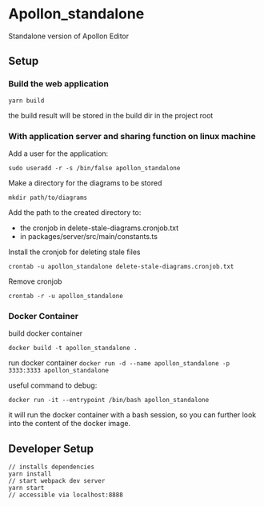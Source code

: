 # Apollon_standalone

Standalone version of Apollon Editor

## Setup

### Build the web application

`yarn build`

the build result will be stored in the build dir in the project root

### With application server and sharing function on linux machine

Add a user for the application:

`sudo useradd -r -s /bin/false apollon_standalone`

Make a directory for the diagrams to be stored

`mkdir path/to/diagrams`

Add the path to the created directory to:
- the cronjob in delete-stale-diagrams.cronjob.txt
- in packages/server/src/main/constants.ts

Install the cronjob for deleting stale files

`crontab -u apollon_standalone delete-stale-diagrams.cronjob.txt`

Remove cronjob

`crontab -r -u apollon_standalone`

### Docker Container

build docker container

`docker build -t apollon_standalone .`

run docker container 
`docker run -d --name apollon_standalone -p 3333:3333 apollon_standalone`


useful command to debug:

`docker run -it --entrypoint /bin/bash apollon_standalone`

it will run the docker container with a bash session, so you can further 
look into the content of the docker image. 

## Developer Setup

```
// installs dependencies
yarn install
// start webpack dev server
yarn start
// accessible via localhost:8888
```


